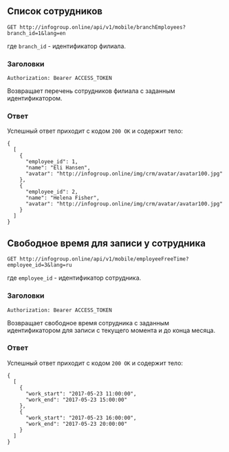 ## Список сотрудников
```GET http://infogroup.online/api/v1/mobile/branchEmployees?branch_id=1&lang=en```

где ```branch_id``` - идентификатор филиала.

### Заголовки
```Authorization: Bearer ACCESS_TOKEN```

Возвращает перечень сотрудников филиала с заданным идентификатором.

### Ответ
Успешный ответ приходит с кодом ```200 OK``` и содержит тело:
```
{
  [
    {
      "employee_id": 1,
      "name": "Eli Hansen",
      "avatar": "http://infogroup.online/img/crm/avatar/avatar100.jpg"
    },
    {
      "employee_id": 2,
      "name": "Helena Fisher",
      "avatar": "http://infogroup.online/img/crm/avatar/avatar100.jpg"
    }
  ]
}
```

## Свободное время для записи у сотрудника
```GET http://infogroup.online/api/v1/mobile/employeeFreeTime?employee_id=3&lang=ru```

где ```employee_id``` - идентификатор сотрудника.

### Заголовки
```Authorization: Bearer ACCESS_TOKEN```

Возвращает свободное время сотрудника с заданным идентификатором для записи с текущего момента и до конца месяца.

### Ответ

Успешный ответ приходит с кодом ```200 OK``` и содержит тело:
```
{
  [
    {
      "work_start": "2017-05-23 11:00:00",
      "work_end": "2017-05-23 15:00:00"
    },
    {
      "work_start": "2017-05-23 16:00:00",
      "work_end": "2017-05-23 20:00:00"
    }
  ]
}
```
